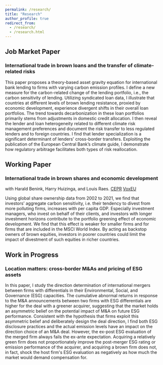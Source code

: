 ```yaml
---
permalink: /research/
title: "Research"
author_profile: true
redirect_from: 
  - /research/
  - /research.html
---
```

## Job Market Paper
### International trade in brown loans and the transfer of climate-related risks
This paper proposes a theory-based asset gravity equation for international bank lending to firms with varying carbon emission profiles. I define a new measure for the carbon-related change of the lending portfolio, i.e., the carbon sensitivity of lending. Utilizing syndicated loan data, I illustrate that countries at different levels of brown lending resistance, proxied by economic development, experience divergent shifts in their overall loan portfolios. The trend towards decarbonization in these loan portfolios primarily stems from adjustments in domestic credit allocation. I then reveal the lender and loan heterogeneity related to different climate risk management preferences and document the risk transfer to less regulated lenders and to foreign countries. I find that lender specialization is a significant determinant of lenders' cross-border transfers. Exploiting the publication of the European Central Bank’s climate guide, I demonstrate how regulatory arbitrage facilitates both types of risk reallocation.
<br/>


## Working Paper
### International trade in brown shares and economic development
with Harald Benink, Harry Huizinga, and Louis Raes. [CEPR](https://cepr.org/publications/dp18856) [VoxEU](https://cepr.org/voxeu/columns/international-trade-brown-shares-and-economic-development)

Using global share ownership data from 2002 to 2021, we find that investors’ aggregate carbon sensitivity, i.e. their tendency to divest from more polluting firms, increases with per capita GDP. Especially investment managers, who invest on behalf of their clients, and investors with longer investment horizons contribute to the portfolio greening effect of economic development. We find that this effect is weaker for smaller firms and for firms that are included in the MSCI World Index. By acting as backstop owners of brown equities, investors in poorer countries could limit the impact of divestment of such equities in richer countries.
<br/>


## Work in Progress
### Location matters: cross-border M&As and pricing of ESG assets
In this paper, I study the direction determination of international mergers between firms with differentials in their Environmental, Social, and Governance (ESG) capacities. The cumulative abnormal returns in response to the M&A announcements between two firms with ESG differentials are higher for the deal with a greener acquirer, suggesting that the market holds an asymmetric belief on the potential impact of M&A on future ESG performance. Consistent with the hypothesis that firms exploit this asymmetric belief and deliberately design the deal direction, I find both ESG disclosure practices and the actual emission levels have an impact on the direction choice of an M&A deal. However, the ex-post ESG evaluation of the merged firm always fails the ex-ante expectation. Acquiring a relatively green firm does not proportionately improve the post-merger ESG rating or emission performance of the acquirer, and acquiring a brown firm does not, in fact, shock the host firm's ESG evaluation as negatively as how much the market would demand compensation for.

